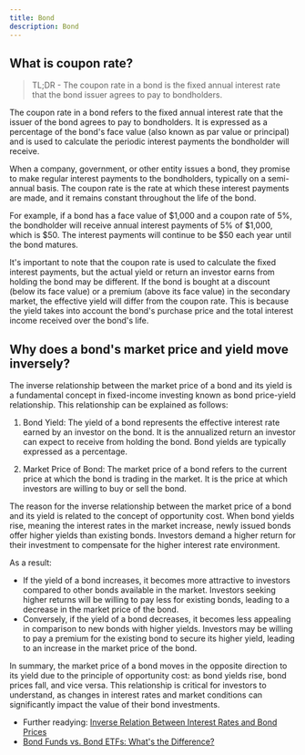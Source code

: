 ```yaml
---
title: Bond
description: Bond
---
```



## What is coupon rate?

> TL;DR - The coupon rate in a bond is the fixed annual interest rate that the bond issuer agrees to pay to bondholders.

The coupon rate in a bond refers to the fixed annual interest rate that the issuer of the bond agrees to pay to bondholders. It is expressed as a percentage of the bond's face value (also known as par value or principal) and is used to calculate the periodic interest payments the bondholder will receive.

When a company, government, or other entity issues a bond, they promise to make regular interest payments to the bondholders, typically on a semi-annual basis. The coupon rate is the rate at which these interest payments are made, and it remains constant throughout the life of the bond.

For example, if a bond has a face value of $1,000 and a coupon rate of 5%, the bondholder will receive annual interest payments of 5% of $1,000, which is $50. The interest payments will continue to be $50 each year until the bond matures.

It's important to note that the coupon rate is used to calculate the fixed interest payments, but the actual yield or return an investor earns from holding the bond may be different. If the bond is bought at a discount (below its face value) or a premium (above its face value) in the secondary market, the effective yield will differ from the coupon rate. This is because the yield takes into account the bond's purchase price and the total interest income received over the bond's life.


## Why does a bond's market price and yield move inversely?

The inverse relationship between the market price of a bond and its yield is a fundamental concept in fixed-income investing known as bond price-yield relationship. This relationship can be explained as follows:

1. Bond Yield: The yield of a bond represents the effective interest rate earned by an investor on the bond. It is the annualized return an investor can expect to receive from holding the bond. Bond yields are typically expressed as a percentage.

2. Market Price of Bond: The market price of a bond refers to the current price at which the bond is trading in the market. It is the price at which investors are willing to buy or sell the bond.

The reason for the inverse relationship between the market price of a bond and its yield is related to the concept of opportunity cost. When bond yields rise, meaning the interest rates in the market increase, newly issued bonds offer higher yields than existing bonds. Investors demand a higher return for their investment to compensate for the higher interest rate environment.

As a result:
- If the yield of a bond increases, it becomes more attractive to investors compared to other bonds available in the market. Investors seeking higher returns will be willing to pay less for existing bonds, leading to a decrease in the market price of the bond.
- Conversely, if the yield of a bond decreases, it becomes less appealing in comparison to new bonds with higher yields. Investors may be willing to pay a premium for the existing bond to secure its higher yield, leading to an increase in the market price of the bond.

In summary, the market price of a bond moves in the opposite direction to its yield due to the principle of opportunity cost: as bond yields rise, bond prices fall, and vice versa. This relationship is critical for investors to understand, as changes in interest rates and market conditions can significantly impact the value of their bond investments.

> 
- Further readying: [Inverse Relation Between Interest Rates and Bond Prices](https://www.investopedia.com/ask/answers/why-interest-rates-have-inverse-relationship-bond-prices/#:~:text=Key%20Takeaways,a%20decline%20in%20its%20price.)
- [Bond Funds vs. Bond ETFs: What's the Difference?](https://www.investopedia.com/articles/investing/041615/pros-cons-bond-funds-vs-bond-etfs.asp)